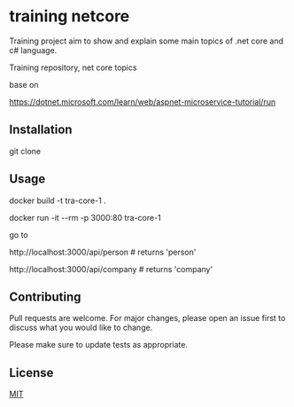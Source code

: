 # training  netcore

Training project aim to show and explain some main topics of .net core and c# language.

Training repository, net core topics 

base on 

https://dotnet.microsoft.com/learn/web/aspnet-microservice-tutorial/run

## Installation

git clone 

## Usage


docker build -t tra-core-1 .

docker run -it --rm -p 3000:80 tra-core-1

go to

http://localhost:3000/api/person # returns 'person'

http://localhost:3000/api/company # returns 'company'


## Contributing

Pull requests are welcome. For major changes, please open an issue first to discuss what you would like to change.

Please make sure to update tests as appropriate.

## License
[MIT](https://choosealicense.com/licenses/mit/)

